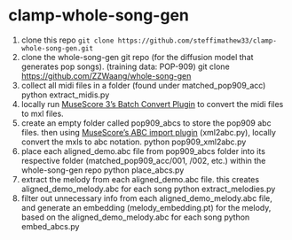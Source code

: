 # clamp-whole-song-gen

1. clone this repo
   `git clone https://github.com/steffimathew33/clamp-whole-song-gen.git`
2. clone the whole-song-gen git repo (for the diffusion model that generates pop songs). (training data: POP-909)
   git clone https://github.com/ZZWaang/whole-song-gen
3. collect all midi files in a folder (found under matched_pop909_acc)
   python extract_midis.py
4. locally run [MuseScore 3’s Batch Convert Plugin](https://musescore.org/en/project/batch-convert) to convert the midi files to mxl files.
5. create an empty folder called pop909_abcs to store the pop909 abc files. then using [MuseScore’s ABC import plugin](https://musescore.org/en/project/abc-importexport) (xml2abc.py), locally convert the mxls to abc notation.
   python pop909_xml2abc.py
6. place each aligned_demo.abc file from pop909_abcs folder into its respective folder (matched_pop909_acc/001, /002, etc.) within the whole-song-gen repo
   python place_abcs.py
7. extract the melody from each aligned_demo.abc file. this creates aligned_demo_melody.abc for each song
   python extract_melodies.py
8. filter out unnecessary info from each aligned_demo_melody.abc file, and generate an embedding (melody_embedding.pt) for the melody, based on the aligned_demo_melody.abc for each song
   python embed_abcs.py
